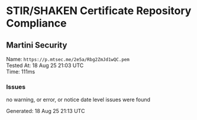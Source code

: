 # STIR/SHAKEN Certificate Repository Compliance

## Martini Security

Name: `https://p.mtsec.me/2e5a/Rbg2ZmJd1wQC.pem`\
Tested At: 18 Aug 25 21:03 UTC\
Time: 111ms

### Issues

no warning, or error, or notice date level issues were found

Generated: 18 Aug 25 21:13 UTC